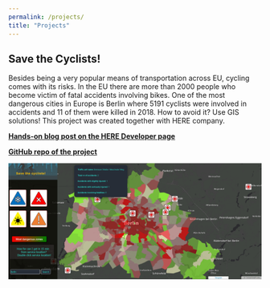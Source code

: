 ```yaml
---
permalink: /projects/
title: "Projects"
---
```


## Save the Cyclists!

Besides being a very popular means of transportation across EU, cycling comes with its risks. In the EU there are more than 2000 people who become victim of fatal accidents involving bikes. One of the most dangerous cities in Europe is Berlin where 5191 cyclists were involved in accidents and 11 of them were killed in 2018.
How to avoid it? Use GIS solutions!
This project was created together with HERE company.

[**Hands-on blog post on the HERE Developer page**](https://developer.here.com/blog/helping-cyclists-stay-safe-here-studio?_lrsc=13d8722c-a051-46a5-ba3f-cc20e5148d03&cid=other-Elevate-FD-0-HERE-&utm_source=Elevate&utm_medium=social&utm_campaign=Online_CommsShare_2020)

[**GitHub repo of the project**](https://github.com/OloOcki/oloocki.github.io)

![enter image description here](/projects/images/saveTheCyclists.PNG)